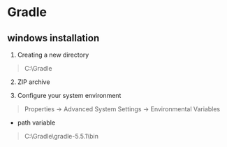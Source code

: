 # Gradle

## windows installation

1. Creating a new directory

> C:\Gradle

2. ZIP archive

3. Configure your system environment

> Properties -> Advanced System Settings -> Environmental Variables

- path variable
> C:\Gradle\gradle-5.5.1\bin
